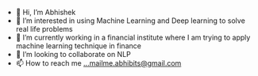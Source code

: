 - 👋 Hi, I’m Abhishek
- 👀 I’m interested in using Machine Learning and Deep learning to solve real life problems
- 🌱 I’m currently working in a financial institute where I am trying to apply machine learning technique in finance 
- 💞️ I’m looking to collaborate on NLP
- 📫 How to reach me ...mailme.abhibits@gmail.com

<!---
iabhibits/iabhibits is a ✨ special ✨ repository because its `README.md` (this file) appears on your GitHub profile.
You can click the Preview link to take a look at your changes.
--->
